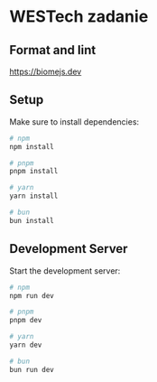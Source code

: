 # WESTech zadanie

## Format and lint

https://biomejs.dev

## Setup

Make sure to install dependencies:

```bash
# npm
npm install

# pnpm
pnpm install

# yarn
yarn install

# bun
bun install
```

## Development Server

Start the development server:

```bash
# npm
npm run dev

# pnpm
pnpm dev

# yarn
yarn dev

# bun
bun run dev
```
